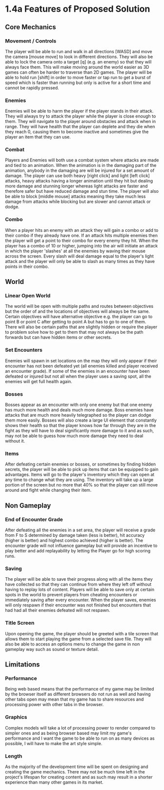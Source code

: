 # 1.4a Features of Proposed Solution

## Core Mechanics

### Movement / Controls

The player will be able to run and walk in all directions \[WASD] and move the camera \[mouse move] to look in different directions. They will also be able to lock the camera onto a target \[q] (e.g. an enemy) so that they will always face them. This will make moving around the world easier as 3D games can often be harder to traverse than 2D games. The player will be able to hold run \[shift] in order to move faster or tap run to get a burst of speed which is faster than running but only is active for a short time and cannot be rapidly pressed.

### Enemies

Enemies will be able to harm the player if the player stands in their attack. They will always try to attack the player while the player is close enough to them. They will navigate to the player around obstacles and attack when in range. They will have health that the player can deplete and they die when they reach 0, causing them to become inactive and sometimes give the player an item that they can use.&#x20;

### Combat

Players and Enemies will both use a combat system where attacks are made and tied to an animation. When the animation is in the damaging part of the animation, anybody in the damaging are will be injured for a set amount of damage. The player can use both heavy \[right click] and light \[left click] attacks, heavy attacks having a longer animation until they hit but dealing more damage and stunning longer whereas light attacks are faster and therefore safer but have reduced damage and stun time. The player will also be able to block \[middle mouse] attacks meaning they take much less damage from attacks while blocking but are slower and cannot attack or dodge.

### Combo

When a player hits an enemy with an attack they will gain a combo or add to their combo if they already have one. If an attack hits multiple enemies then the player will get a point to their combo for every enemy they hit. When the player has a combo of 10 or higher, jumping into the air will initiate an attack in which the player 'slashes' at all the enemies by waving their mouse across the screen. Every slash will deal damage equal to the player's light attack and the player will only be able to slash as many times as they have points in their combo.&#x20;

## World

### Linear Open World

The world will be open with multiple paths and routes between objectives but the order of and the locations of objectives will always be the same. Certain objectives will have alternative objective e.g. the player can go to point B or point C after getting to point A but has to go to one of them. There will also be certain paths that are slightly hidden or require the player to problem solve how to get to them that may not always be the path forwards but can have hidden items or other secrets.

### Set Encounters

Enemies will spawn in set locations on the map they will only appear if their encounter has not been defeated yet (all enemies killed and player received an encounter grade). If some of the enemies in an encounter have been defeated or injured but not all when the player uses a saving spot, all the enemies will get full health again.&#x20;

### Bosses

Bosses appear as an encounter with only one enemy but that one enemy has much more health and deals much more damage. Boss enemies have attacks that are much more heavily telegraphed so the player can dodge them more easily. Bosses will also create a large UI element that constantly shows their health so that the player knows how far through they are in the fight as they will have to deal significantly more damage to it and as such, may not be able to guess how much more damage they need to deal without it.

### Items

After defeating certain enemies or bosses, or sometimes by finding hidden secrets, the player will be able to pick up items that can be equipped to gain advantages. Items will go to the player's inventory which they can open at any time to change what they are using. The inventory will take up a large portion of the screen but no more that 40% so that the player can still move around and fight while changing their item.

## Non Gameplay

### End of Encounter Grade

After defeating all the enemies in a set area, the player will receive a grade from F to S determined by damage taken (less is better), hit accuracy (higher is better) and highest combo achieved (higher is better). The encounter grade will not influence gameplay but will provide an incentive to play better and add replayability by letting the Player go for high scoring runs.

### Saving

The player will be able to save their progress along with all the items they have collected  so that they can continue from where they left off without having to replay lots of content. Players will be able to save only at certain spots in the world to prevent players from cheating encounters or immediately saving after every encounter. When the player saves, enemies will only respawn if their encounter was not finished but encounters that had had all their enemies defeated will not respawn.

### Title Screen

Upon opening the game, the player should be greeted with a tile screen that allows them to start playing the game from a selected save file. They will also be able to access an options menu to change the game in non gameplay way such as sound or texture detail.

## Limitations

### Performance

Being web based means that the performance of my game may be limited by the browser itself as different browsers do not run as well and having other tabs open may mean that my game has to share resources and processing power with other tabs in the browser.&#x20;

### Graphics

Complex models will take a lot of processing power to render compared to simpler ones and as being browser based may limit my game's performance and I want the game to be able to run on as many devices as possible, I will have to make the art style simple.

### Length

As the majority of the development time will be spent on designing and creating the game mechanics. There may not be much time left in the project's lifespan for creating content and as such may result in a shorter experience than many other games in its market.

